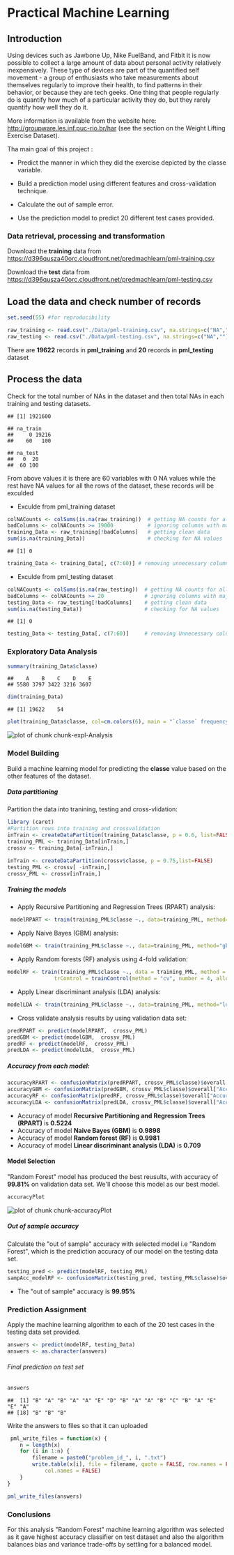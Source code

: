 # Practical Machine Learning 

## Introduction

Using devices such as Jawbone Up, Nike FuelBand, and Fitbit it is now possible to collect a large amount of data about personal activity relatively inexpensively. These type of devices are part of the quantified self movement - a group of enthusiasts who take measurements about themselves regularly to improve their health, to find patterns in their behavior, or because they are tech geeks. One thing that people regularly do is quantify how much of a particular activity they do, but they rarely quantify how well they do it.

More information is available from the website here: http://groupware.les.inf.puc-rio.br/har (see the section on the Weight Lifting Exercise Dataset).

Tha main goal of this project :

 * Predict the manner in which they did the exercise depicted by the classe variable.
 
 * Build a prediction model using different features and cross-validation technique.
 
 * Calculate the out of sample error.
 
 * Use the prediction model to predict 20 different test cases provided.



### Data retrieval, processing and transformation

Download the **training** data from  https://d396qusza40orc.cloudfront.net/predmachlearn/pml-training.csv

Download the **test** data from https://d396qusza40orc.cloudfront.net/predmachlearn/pml-testing.csv 

## Load the data and check number of records

```r
set.seed(55) #for reproducibility

raw_training <- read.csv("./Data/pml-training.csv", na.strings=c("NA",""))
raw_testing <- read.csv("./Data/pml-testing.csv", na.strings=c("NA",""))
```

There are  **19622** records in  **pml_training** and **20** records in  **pml_testing** dataset

## Process the data
Check for the total number of NAs in the dataset and then total NAs in each training and testing datasets.


```
## [1] 1921600
```

```
## na_train
##     0 19216 
##    60   100
```

```
## na_test
##   0  20 
##  60 100
```
From above values it is there are 60 variables with 0 NA values while the rest have NA values for all the rows of the dataset, these records will be exculded

 * Exculde from pml_training dataset

```r
colNACounts <- colSums(is.na(raw_training))  # getting NA counts for all columns
badColumns <- colNACounts >= 19000           # ignoring columns with majority NA values
training_Data <- raw_training[!badColumns]   # getting clean data
sum(is.na(training_Data))                    # checking for NA values
```

```
## [1] 0
```

```r
training_Data <- training_Data[, c(7:60)] # removing unnecessary columns
```

* Exculde from pml_testing dataset

```r
colNACounts <- colSums(is.na(raw_testing))  # getting NA counts for all columns
badColumns <- colNACounts >= 20             # ignoring columns with majority NA values
testing_Data <- raw_testing[!badColumns]    # getting clean data
sum(is.na(testing_Data))                    # checking for NA values
```

```
## [1] 0
```

```r
testing_Data <- testing_Data[, c(7:60)]     # removing Unnecessary columns
```

### Exploratory Data Analysis

```r
summary(training_Data$classe)
```

```
##    A    B    C    D    E 
## 5580 3797 3422 3216 3607
```

```r
dim(training_Data)
```

```
## [1] 19622    54
```

```r
plot(training_Data$classe, col=cm.colors(6), main = "`classe` frequency plot", xlab = "Types of Weight Lifting Exercices")
```

![plot of chunk chunk-expl-Analysis](./pml_project_files/figure-html/chunk-expl-Analysis.png) 

### Model Building

Build a machine learning model for predicting the **classe** value based on the other features of the dataset.

##### Data partitioning

Partition the data into tranining, testing and cross-vlidation:


```r
library (caret)
#Partition rows into training and crossvalidation
inTrain <- createDataPartition(training_Data$classe, p = 0.6, list=FALSE)
training_PML <- training_Data[inTrain,]
crossv <- training_Data[-inTrain,]

inTrain <- createDataPartition(crossv$classe, p = 0.75,list=FALSE)
testing_PML <- crossv[ -inTrain,]
crossv_PML <- crossv[inTrain,]
```
##### Training the models



  * Apply Recursive Partitioning and Regression Trees (RPART) analysis:


```r
 modelRPART <- train(training_PML$classe ~., data=training_PML, method="rpart")
```
 * Apply Naive Bayes (GBM) analysis:
 

```r
modelGBM <- train(training_PML$classe ~., data=training_PML, method="gbm", verbose=FALSE)
```

 * Apply Random forests (RF) analysis using 4-fold validation:
  

```r
modelRF <- train(training_PML$classe ~., data = training_PML, method = "rf", ncores = 8, prox = TRUE, 
               trControl = trainControl(method = "cv", number = 4, allowParallel = TRUE))
```

 * Apply Linear discriminant analysis (LDA) analysis:
 

```r
modelLDA <- train(training_PML$classe ~., data=training_PML, method="lda")
```

 * Cross validate analysis results by using validation data set:


```r
predRPART <- predict(modelRPART,  crossv_PML)
predGBM <- predict(modelGBM,  crossv_PML)
predRF <- predict(modelRF,  crossv_PML)
predLDA <- predict(modelLDA,  crossv_PML)
```

##### Accuracy from each model:


```r
accuracyRPART <- confusionMatrix(predRPART, crossv_PML$classe)$overall["Accuracy"]
accuracyGBM <- confusionMatrix(predGBM, crossv_PML$classe)$overall["Accuracy"]
accuracyRF <- confusionMatrix(predRF, crossv_PML$classe)$overall["Accuracy"]
accuracyLDA <- confusionMatrix(predLDA, crossv_PML$classe)$overall["Accuracy"]
```

 * Accuracy of model **Recursive Partitioning and Regression Trees (RPART)** is **0.5224** 
 * Accuracy of model **Naive Bayes (GBM)** is **0.9898** 
 * Accuracy of model **Random forest (RF)** is **0.9981** 
 * Accuracy of model **Linear discriminant analysis (LDA)** is **0.709** 

#### Model Selection
"Random Forest" model has produced the best reusults, with accuracy of **99.81%**  on validation data set. We'll choose this model as our best model.



```r
accuracyPlot
```

![plot of chunk chunk-accuracyPlot](./pml_project_files/figure-html/chunk-accuracyPlot.png) 

##### Out of sample accuracy 

Calculate the "out of sample" accuracy with selected model i.e "Random Forest", which is the prediction accuracy of our model on the testing data set.


```r
testing_pred <- predict(modelRF, testing_PML)
sampAcc_modelRF <- confusionMatrix(testing_pred, testing_PML$classe)$overall["Accuracy"]
```
 
 * The "out of sample" accuracy is **99.95%**
 
### Prediction Assignment
 
Apply the machine learning algorithm to each of the 20 test cases in the testing data set provided.


```r
answers <- predict(modelRF, testing_Data)
answers <- as.character(answers)
```
###### Final prediction on test set


```r
answers
```

```
##  [1] "B" "A" "B" "A" "A" "E" "D" "B" "A" "A" "B" "C" "B" "A" "E" "E" "A"
## [18] "B" "B" "B"
```
 Write the answers to files so that it can uploaded
 

```r
 pml_write_files = function(x) {
    n = length(x)
    for (i in 1:n) {
        filename = paste0("problem_id_", i, ".txt")
        write.table(x[i], file = filename, quote = FALSE, row.names = FALSE, 
            col.names = FALSE)
    }
}

pml_write_files(answers)
```

### Conclusions

For this analysis "Random Forest"  machine learning algorithm was selected as it gave highest accuracy classifier on test dataset and also the algorithm balances bias and variance trade-offs by settling for a balanced model.
